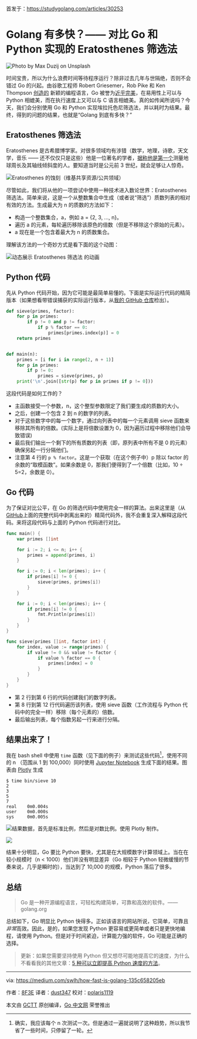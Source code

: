 首发于：https://studygolang.com/articles/30253

# Golang 有多快？—— 对比 Go 和 Python 实现的 Eratosthenes 筛选法

![Photo by Max Duzij on Unsplash](https://raw.githubusercontent.com/studygolang/gctt-images2/master/20200523-How-Fast-Is-Golang/Photo.jpeg)

时间宝贵，所以为什么浪费时间等待程序运行？除非过去几年与世隔绝，否则不会错过 Go 的兴起。由谷歌工程师 Robert Griesemer，Rob Pike 和 Ken Thompson [创造的](https://golang.org/doc/faq#Origins) 新颖的编程语言，Go 被誉为[近乎完美](https://towardsdatascience.com/why-we-deploy-machine-learning-models-with-go-not-python-a4e35ec16deb)，在易用性上可以与 Python 相媲美，而在执行速度上又可以与 C 语言相媲美。真的如传闻所说吗？今天，我们会分别使用 Go 和 Python 实现埃拉托色尼筛选法，并以耗时为结果。最终，得到的问题的结果，也就是“Golang 到底有多快？”

## Eratosthenes 筛选法

Eratosthenes 是古希腊博学家。对很多领域均有涉猎（数学，地理，诗歌，天文学，音乐 —— 还不仅仅只是这些）他是一位著名的学者，[据称他是第一个](https://en.wikipedia.org/wiki/Eratosthenes)测量地球周长及其轴线倾斜度的人。要知道当时是公元前 3 世纪，就会足够让人惊奇。

![Eratosthenes 的蚀刻（维基共享资源/公共领域）](https://raw.githubusercontent.com/studygolang/gctt-images2/master/20200523-How-Fast-Is-Golang/An-etching-of-Eratosthenes.jpg)

尽管如此，我们将从他的一项尝试中使用一种技术进入数论世界：Eratosthenes 筛选法。简单来说，这是一个从整数集合中生成（或者说“筛选”）质数列表的相对有效的方法。生成最大为 n 的质数的方法如下：

- 构造一个整数集合，a，例如 a = {2, 3, ..., n}。
- 遍历 a 的元素，每轮遍历移除该原色的倍数（但是不移除这个原始的元素）。
- a 现在是一个包含着最大为 n 的质数集合。

理解该方法的一个奇妙方式是看下面的这个动图：

![动态展示 Eratosthenes 筛选法 的动画](https://raw.githubusercontent.com/studygolang/gctt-images2/blob/master/20200523-How-Fast-Is-Golang/An-animation-showing-the-Sieve-of-Eratosthenes-in-action.gif)

## Python 代码
先从 Python 代码开始，因为它可能是最简单易懂的。下面是实际运行代码的精简版本（如果想看带错误捕获的实际运行版本，从[我的 GitHub 仓库](https://github.com/8F3E/sieve-of-eratosthenes)检出）。

```python
def sieve(primes, factor):
    for p in primes:
        if p != 0 and p != factor:
            if p % factor == 0:
                primes[primes.index(p)] = 0
    return primes


def main(n):
    primes = [i for i in range(2, n + 1)]
    for p in primes:
        if p != 0:
            primes = sieve(primes, p)
    print('\n'.join([str(p) for p in primes if p != 0]))
```

这段代码是如何工作的？

- 主函数接受一个参数，n，这个整型参数限定了我们要生成的质数的大小。
- 之后，创建一个包含 2 到 n 的数字的列表。
- 对于这些数字中的每一个数字，通过向列表中的每一个元素调用 sieve 函数来移除其所有的倍数。(实际上是将倍数设置为 0，因为遍历过程中移除他们会导致错误)
- 最后我们输出一个剩下的所有质数的列表（即，原列表中所有不是 0 的元素）确保另起一行分隔他们。
- 注意第 4 行的 `p % factor`。这是一个获取（在这个例子中）p 除以 factor 的余数的“取模函数”。如果余数是 0，那我们便得到了一个倍数（比如，10 ÷ 5=2，余数是 0）。

## Go 代码

为了保证对比公平，在 Go 的筛选代码中使用完全一样的算法。出来这里是（从 [GitHub](https://github.com/8F3E/sieve-of-eratosthenes)上面的完整代码中剥离出来的）精简代码外，我不会重复深入解释这段代码。来将这段代码与上面的 Python 代码进行对比。
```go
func main() {
	var primes []int

	for i := 2; i <= n; i++ {
		primes = append(primes, i)
	}

	for i := 0; i < len(primes); i++ {
		if primes[i] != 0 {
			sieve(primes, primes[i])
		}
	}

	for i := 0; i < len(primes); i++ {
		if primes[i] != 0 {
			fmt.Println(primes[i])
		}
	}
}

func sieve(primes []int, factor int) {
	for index, value := range(primes) {
		if value != 0 && value != factor {
			if value % factor == 0 {
				primes[index] = 0
			}
		}
	}
}
```

- 第 2 行到第 6 行的代码创建我们的数字列表。
- 第 8 行到第 12 行代码遍历该列表，使用 sieve 函数（工作流程与 Python 代码中的完全一样）移除（每个元素的）倍数。
- 最后输出列表，每个指数另起一行来进行分隔。

## 结果出来了！

我在 bash shell 中使用 `time` 函数（见下面的例子）来测试这些代码[^1]，使用不同的 n （范围从 1 到 100,000）同时使用 [Jupyter Notebook](https://nbviewer.jupyter.org/github/8F3E/sieve-of-eratosthenes/blob/61876c17a697d1c8439e39ab790de15adc678804/testing/Testing.ipynb) 生成下面的结果。图表由 [Plotly](https://medium.com/swlh/forget-matplotlib-you-should-be-using-plotly-ada76b650ff4) 生成

```
$ time bin/sieve 10
2
3
5
7
real    0m0.004s
user    0m0.000s
sys     0m0.005s
```

![结果数据，首先是标准比例，然后是对数比例。使用 Plotly 制作。](https://raw.githubusercontent.com/studygolang/gctt-images2/blob/master/20200523-How-Fast-Is-Golang/The-resulting-data-1.png)

![](https://raw.githubusercontent.com/studygolang/gctt-images2/blob/master/20200523-How-Fast-Is-Golang/The-resulting-data-2.png)

结果十分明显，Go 要比 Python 要快，尤其是在大规模数字计算领域上。当在在较小规模时（n < 1000）他们并没有明显差异（Go 相较于 Python 轻微缓慢的节奏来说，几乎是瞬时的），当达到了 10,000 的规模，Python 落后了很多。

## 总结

> Go 是一种开源编程语言，可轻松构建简单，可靠和高效的软件。—— golang.org

总结如下，Go 明显比 Python 快得多。正如该语言的网站所说，它简单，可靠且*非常*高效。因此，是的，如果您发现 Python 更容易或更简单或者只是更快地编程，请使用 Python。但是对于时间紧迫，计算能力强的软件，Go 可能是正确的选择。

> 更新：如果您需要坚持使用 Python 但又想尽可能地提高它的速度，为什么不看看我的其他文章：[5 种可以立即提高 Python 速度的方法](https://medium.com/@8F3E/how-you-can-improve-pythons-speed-right-now-6a0ec2234618)。

[^1]: 确实，我应该每个 n 次测试一次。但是通过一遍就说明了这种趋势，所以我节省了一些时间，只停留了一轮。

---
via: https://medium.com/swlh/how-fast-is-golang-135c658205eb

作者：[8F3E](https://medium.com/@8F3E)
译者：[dust347](https://github.com/dust347)
校对：[polaris1119](https://github.com/polaris1119)

本文由 [GCTT](https://github.com/studygolang/GCTT) 原创编译，[Go 中文网](https://studygolang.com/) 荣誉推出
